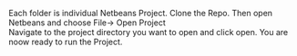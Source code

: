 <p>
  Each folder is individual Netbeans Project. Clone the Repo. Then open Netbeans and choose File-> Open Project
<br>
  Navigate to the project directory you want to open and click open. You are noow ready to run the Project.
</p>
